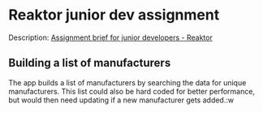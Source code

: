 # Reaktor junior dev assignment

Description: [Assignment brief for junior developers - Reaktor](https://www.reaktor.com/junior-dev-assignment/)

## Building a list of manufacturers

The app builds a list of manufacturers by searching the data for unique manufacturers. This list could also be hard coded for better performance, but would then need updating if a new manufacturer gets added.:w
